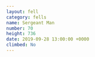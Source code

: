 ```yaml
---
layout: fell
category: fells
name: Sergeant Man
number: 70
height: 736
date: 2019-09-28 13:00:00 +0000
climbed: No
---
```


